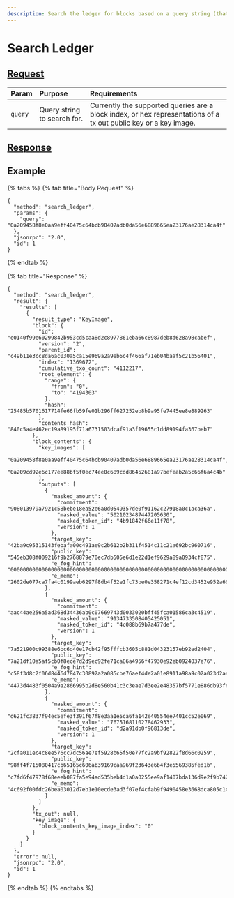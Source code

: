 ```yaml
---
description: Search the ledger for blocks based on a query string (that can be either a block index, a tx out public key, or a key image)
---
```


# Search Ledger

## [Request](../../../full-service/src/json_rpc/v2/api/request.rs#L40)

| Param | Purpose | Requirements                                                                                                     |
| :--- | :--- |:-----------------------------------------------------------------------------------------------------------------|
| `query` | Query string to search for. | Currently the supported queries are a block index, or hex representations of a tx out public key or a key image. |

## [Response](../../../full-service/src/json_rpc/v2/api/response.rs#L41)

## Example

{% tabs %}
{% tab title="Body Request" %}
```text
{
  "method": "search_ledger",
  "params": {
    "query": "0a209458f8e0aa9eff40475c64bcb90407adb0da56e6889665ea23176ae28314ca4f"
  },
  "jsonrpc": "2.0",
  "id": 1
}
```
{% endtab %}

{% tab title="Response" %}
```text
{
  "method": "search_ledger",
  "result": {
    "results": [
      {
        "result_type": "KeyImage",
        "block": {
          "id": "e0140f99e60299842b953cd5caa8d2c8977861eba66c8987deb8d628a98cabef",
          "version": "2",
          "parent_id": "c49b11e3cc8da6ac030a5ca15e969a2a9eb6c4f466af71eb04baaf5c21b56401",
          "index": "1369672",
          "cumulative_txo_count": "4112217",
          "root_element": {
            "range": {
              "from": "0",
              "to": "4194303"
            },
            "hash": "25485b5701617714fe66fb59fe01b296ff627252eb8b9a95fe7445ee8e889263"
          },
          "contents_hash": "840c5a4e462ec19a89195f71a6731503dcaf91a3f19655c1dd89194fa367beb7"
        },
        "block_contents": {
          "key_images": [
            "0a209458f8e0aa9eff40475c64bcb90407adb0da56e6889665ea23176ae28314ca4f",
            "0a209cd92e6c177ee88bf5f0ec74ee0c689cdd86452681a97befeab2a5c66f6a4c4b"
          ],
          "outputs": [
            {
              "masked_amount": {
                "commitment": "908013979a7921c58bebe18ea52e6a0d0549357de0f91162c27918a0c1aca36a",
                "masked_value": "5021023487447205630",
                "masked_token_id": "4b91842f66e11f78",
                "version": 1
              },
              "target_key": "42ba9c95315143febafa00c491ae9c2b612b2b311f4514c11c21a692bc960716",
              "public_key": "545eb308f009216f9b2768879e70ec7db505e6d1e22d1ef9629a89a0934cf875",
              "e_fog_hint": "000000000000000000000000000000000000000000000000000000000000000000000000000000000000000000000000000000000000000000000000000000000000000000000000000000000000000000000000",
              "e_memo": "2602de077ca7fa4c0199aeb6297f8db4f52e1fc73be0e358271c4ef12cd3452e952a6649b6e130bfaaf310eebf4a76afa4c9f94724c73e28c5da209668582b27ed30"
            },
            {
              "masked_amount": {
                "commitment": "aac44ae256a5ad368d34436ab0c07669743d0033020bff45fca01586ca3c4519",
                "masked_value": "9134733508405425051",
                "masked_token_id": "4c088b69b7a477de",
                "version": 1
              },
              "target_key": "7a521900c99388e6bc6d40e17cb42f95fffcb3605c881d04323157eb92ed2404",
              "public_key": "7a21df10a5af5cb0f8ece7d2d9ec92fe71ca86a4956f47930e92eb0924037e76",
              "e_fog_hint": "c58f3d8c2f06d8446d7847c30892a2a085cbe76aef4de2a01e8911a98a9c02a023d2aee25ae5756708b36ece79bcb6ffad7c121fa861a4ced11df207b64fac64581d672caa4f4fe35d46e342b2afd9b4d6950100",
              "e_memo": "4473d4483f0504a9a2866995b2d8e560b41c3c3eae7d3ee2e48357bf5771e886db93fcdbc613523bdbf693e8c894120d16285d88b65815ba434103399cc5740a9f7b"
            },
            {
              "masked_amount": {
                "commitment": "d621fc3837f94ec5efe3f391f67f8e3aa1e5ca6fa142e40554ee7401cc52e069",
                "masked_value": "7675168110278462933",
                "masked_token_id": "d2a91db0f96813de",
                "version": 1
              },
              "target_key": "2cfa011ec4c8ee576cc7dc56ae7ef5928b65f50e77fc2a9bf92822f8d66c0259",
              "public_key": "98ff4f715080417cb65165c606ab39169caa969f23643e6b4f3e5569385fed1b",
              "e_fog_hint": "c7fd6f47978f68eeeb087fa5e94ad535beb4d1a0a0255ee9af1407bda136d9e2f9b7425a001bef4c58967b1283c22e0583d034fde2db01f4cf6b0cfaaaaf9fbdd37d959a5effd6545cdea201bda4adcb21a40100",
              "e_memo": "4c692f00fdc26bea03012d7eb1e10ecde3ad3f07ef4cfab9f9490458e3668dca805c14e69fd3818ffd14fa9a1898811a5610837d818c5cabd4be397e62665b62b07c"
            }
          ]
        },
        "tx_out": null,
        "key_image": {
          "block_contents_key_image_index": "0"
        }
      }
    ]
  },
  "error": null,
  "jsonrpc": "2.0",
  "id": 1
}
```
{% endtab %}
{% endtabs %}

